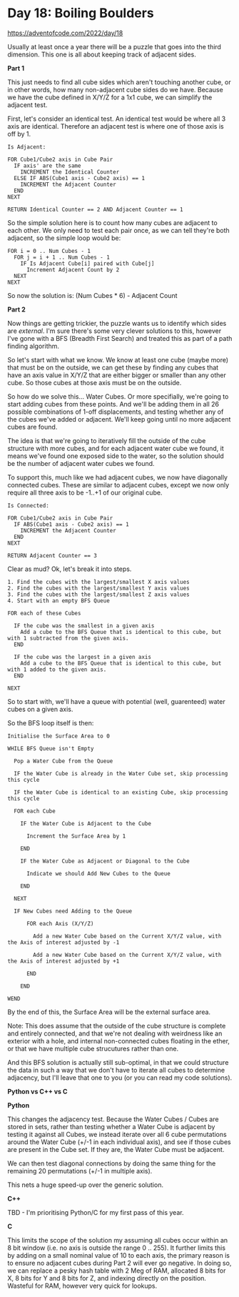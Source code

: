 # Day 18: Boiling Boulders

https://adventofcode.com/2022/day/18

Usually at least once a year there will be a puzzle that goes into the third dimension.  This one is all about keeping track of adjacent sides.

**Part 1**

This just needs to find all cube sides which aren't touching another cube, or in other words, how many non-adjacent cube sides do we have.  Because we have the cube defined in X/Y/Z for a 1x1 cube, we can simplify the adjacent test.

First, let's consider an identical test.  An identical test would be where all 3 axis are identical.  Therefore an adjacent test is where one of those axis is off by 1.

    Is Adjacent:

    FOR Cube1/Cube2 axis in Cube Pair
      IF axis' are the same
        INCREMENT the Identical Counter
      ELSE IF ABS(Cube1 axis - Cube2 axis) == 1
        INCREMENT the Adjacent Counter
      END
    NEXT

    RETURN Identical Counter == 2 AND Adjacent Counter == 1

So the simple solution here is to count how many cubes are adjacent to each other.  We only need to test each pair once, as we can tell they're both adjacent, so the simple loop would be:

    FOR i = 0 .. Num Cubes - 1
      FOR j = i + 1 .. Num Cubes - 1
        IF Is Adjacent Cube[i] paired with Cube[j]
          Increment Adjacent Count by 2
      NEXT
    NEXT

So now the solution is: (Num Cubes * 6) - Adjacent Count

**Part 2**

Now things are getting trickier, the puzzle wants us to identify which sides are *external*.  I'm sure there's some very clever solutions to this, however I've gone with a BFS (Breadth First Search) and treated this as part of a path finding algorithm.

So let's start with what we know.  We know at least one cube (maybe more) that must be on the outside, we can get these by finding any cubes that have an axis value in X/Y/Z that are either bigger or smaller than any other cube.  So those cubes at those axis must be on the outside.

So how do we solve this... Water Cubes.  Or more specifially, we're going to start adding cubes from these points.  And we'll be adding them in all 26 possible combinations of 1-off displacements, and testing whether any of the cubes we've added or adjacent.  We'll keep going until no more adjacent cubes are found.

The idea is that we're going to iteratively fill the outside of the cube structure with more cubes, and for each adjacent water cube we found, it means we've found one exposed side to the water, so the solution should be the number of adjacent water cubes we found.

To support this, much like we had adjacent cubes, we now have diagonally connected cubes.  These are similar to adjacent cubes, except we now only require all three axis to be -1..+1 of our original cube.

    Is Connected:

    FOR Cube1/Cube2 axis in Cube Pair
      IF ABS(Cube1 axis - Cube2 axis) == 1
        INCREMENT the Adjacent Counter
      END
    NEXT

    RETURN Adjacent Counter == 3

Clear as mud?  Ok, let's break it into steps.

    1. Find the cubes with the largest/smallest X axis values
    2. Find the cubes with the largest/smallest Y axis values
    3. Find the cubes with the largest/smallest Z axis values
    4. Start with an empty BFS Queue

    FOR each of these Cubes

      IF the cube was the smallest in a given axis
        Add a cube to the BFS Queue that is identical to this cube, but with 1 subtracted from the given axis.
      END

      IF the cube was the largest in a given axis
        Add a cube to the BFS Queue that is identical to this cube, but with 1 added to the given axis.
      END

    NEXT

So to start with, we'll have a queue with potential (well, guarenteed) water cubes on a given axis.

So the BFS loop itself is then:

    Initialise the Surface Area to 0

    WHILE BFS Queue isn't Empty

      Pop a Water Cube from the Queue

      IF the Water Cube is already in the Water Cube set, skip processing this cycle

      IF the Water Cube is identical to an existing Cube, skip processing this cycle

      FOR each Cube

        IF the Water Cube is Adjacent to the Cube

          Increment the Surface Area by 1

        END

        IF the Water Cube as Adjacent or Diagonal to the Cube

          Indicate we should Add New Cubes to the Queue

        END

      NEXT

      IF New Cubes need Adding to the Queue

          FOR each Axis (X/Y/Z)

            Add a new Water Cube based on the Current X/Y/Z value, with the Axis of interest adjusted by -1

            Add a new Water Cube based on the Current X/Y/Z value, with the Axis of interest adjusted by +1

          END

        END

    WEND

By the end of this, the Surface Area will be the external surface area.

Note: This does assume that the outside of the cube structure is complete and entirely connected, and that we're not dealing with weirdness like an exterior with a hole, and internal non-connected cubes floating in the ether, or that we have multiple cube strucutures rather than one.

And this BFS solution is actually still sub-optimal, in that we could structure the data in such a way that we don't have to iterate all cubes to determine adjacency, but I'll leave that one to you (or you can read my code solutions).

**Python vs C++ vs C**

**Python**

This changes the adjacency test.  Because the Water Cubes / Cubes are stored in sets, rather than testing whether a Water Cube is adjacent by testing it against all Cubes, we instead iterate over all 6 cube permutations around the Water Cube (+/-1 in each individual axis), and see if those cubes are present in the Cube set.  If they are, the Water Cube must be adjacent.

We can then test diagonal connections by doing the same thing for the remaining 20 permutations (+/-1 in multiple axis).

This nets a huge speed-up over the generic solution.

**C++**

TBD - I'm prioritising Python/C for my first pass of this year.

**C**

This limits the scope of the solution my assuming all cubes occur within an 8 bit window (i.e. no axis is outside the range 0 .. 255).  It further limits this by adding on a small nominal value of 10 to each axis, the primary reason is to ensure no adjacent cubes during Part 2 will ever go negative.  In doing so, we can replace a pesky hash table with 2 Meg of RAM, allocated 8 bits for X, 8 bits for Y and 8 bits for Z, and indexing directly on the position.  Wasteful for RAM, however very quick for lookups.